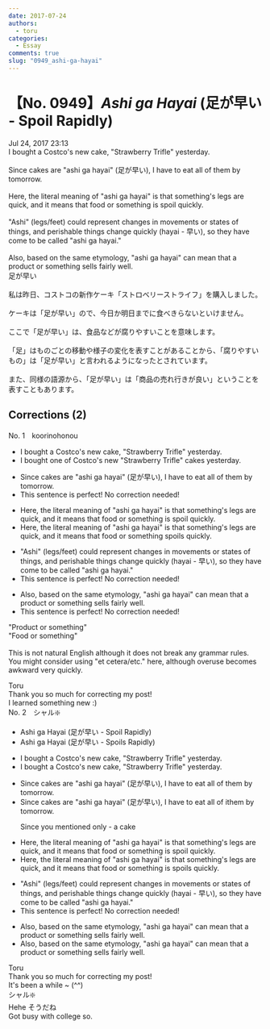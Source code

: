 ```yaml
---
date: 2017-07-24
authors:
  - toru
categories:
  - Essay
comments: true
slug: "0949_ashi-ga-hayai"
---
```


# 【No. 0949】<strong><em>Ashi ga Hayai</em></strong> (足が早い - Spoil Rapidly)
<div class="date">Jul 24, 2017 23:13</div>
<div id="post"><div id="body_show_ori">
I bought a Costco's new cake, "Strawberry Trifle" yesterday.<br/><br/>Since cakes are "ashi ga hayai" (足が早い), I have to eat all of them by tomorrow.<br/><br/>Here, the literal meaning of "ashi ga hayai" is that something's legs are quick, and it means that food or something is spoil quickly.<br/><br/>"Ashi" (legs/feet) could represent changes in movements or states of things, and perishable things change quickly (hayai - 早い), so they have come to be called "ashi ga hayai."<br/><br/>Also, based on the same etymology, "ashi ga hayai" can mean that a product or something sells fairly well.
</div></div>

<!-- more -->

<div id="post_ja"><div id="body_show_mo">
足が早い<br/><br/>私は昨日、コストコの新作ケーキ「ストロベリーストライフ」を購入しました。<br/><br/>ケーキは「足が早い」ので、今日か明日までに食べきらないといけません。<br/><br/>ここで「足が早い」は、食品などが腐りやすいことを意味します。<br/><br/>「足」はものごとの移動や様子の変化を表すことがあることから、「腐りやすいもの」は「足が早い」と言われるようになったとされています。<br/><br/>また、同様の語源から、「足が早い」は「商品の売れ行きが良い」ということを表すこともあります。
</div></div>

## Corrections (2)
<div id="block"><div class="first_name"> No. 1　<span class="just_name">koorinohonou</span></div><div id="block2">
<ul class="correction_field">
<li class="incorrect">I bought a Costco's new cake, "Strawberry Trifle" yesterday.</li>
<li class="corrected correct">
I bought <span class="f_blue">one of Costco's new "Strawberry Trifle" cakes</span> yesterday.
</li>
</ul>
<ul class="correction_field">
<li class="incorrect">Since cakes are "ashi ga hayai" (足が早い), I have to eat all of them by tomorrow.</li>
<li class="corrected perfect">This sentence is perfect! No correction needed!</li>
</ul>
<ul class="correction_field">
<li class="incorrect">Here, the literal meaning of "ashi ga hayai" is that something's legs are quick, and it means that food or something is spoil quickly.</li>
<li class="corrected correct">
Here, the literal meaning of "ashi ga hayai" is that something's legs are quick, and it means that food or something <span class="f_blue">spoils</span> quickly.
</li>
</ul>
<ul class="correction_field">
<li class="incorrect">"Ashi" (legs/feet) could represent changes in movements or states of things, and perishable things change quickly (hayai - 早い), so they have come to be called "ashi ga hayai."</li>
<li class="corrected perfect">This sentence is perfect! No correction needed!</li>
</ul>
<ul class="correction_field">
<li class="incorrect">Also, based on the same etymology, "ashi ga hayai" can mean that a product or something sells fairly well.</li>
<li class="corrected perfect">This sentence is perfect! No correction needed!</li>
</ul>
<p class="comment_small">
 "Product or something"
 <br/>
 "Food or something"
 <br/>
 <br/>
 This is not natural English although it does not break any grammar rules.  You might consider using "et cetera/etc." here, although overuse becomes awkward very quickly.
</p>

</div><div class="name"><span class="just_name">Toru</span><br>
Thank you so much for correcting my post!<br/>I learned something new :)
</div>
</div>
<div id="block"><div class="first_name"> No. 2　<span class="just_name">シャル❇️</span></div><div id="block2">
<ul class="correction_field">
<li class="incorrect">Ashi ga Hayai (足が早い - Spoil Rapidly)</li>
<li class="corrected correct">
Ashi ga Hayai (足が早い - Spoil<span class="f_red">s</span> Rapidly)
</li>
</ul>
<ul class="correction_field">
<li class="incorrect">I bought a Costco's new cake, "Strawberry Trifle" yesterday.</li>
<li class="corrected correct">
I bought <span class="f_gray"><span class="sline">a </span></span>Costco's new cake, "Strawberry Trifle" yesterday.
</li>
</ul>
<ul class="correction_field">
<li class="incorrect">Since cakes are "ashi ga hayai" (足が早い), I have to eat all of them by tomorrow.</li>
<li class="corrected correct">
Since cakes are "ashi ga hayai" (足が早い), I have to eat <span class="f_gray"><span class="sline">all of </span></span><span class="f_red">i</span>t<span class="f_gray"><span class="sline">hem</span></span> by tomorrow.
<p class="correction_comment">Since you mentioned only - a cake</p>
</li>
</ul>
<ul class="correction_field">
<li class="incorrect">Here, the literal meaning of "ashi ga hayai" is that something's legs are quick, and it means that food or something is spoil quickly.</li>
<li class="corrected correct">
Here, the literal meaning of "ashi ga hayai" is that something's legs are quick, and it means that food <span class="f_gray"><span class="sline">or</span></span> s<span class="f_gray"><span class="sline">omething is s</span></span>poil<span class="f_red">s</span> quickly.
</li>
</ul>
<ul class="correction_field">
<li class="incorrect">"Ashi" (legs/feet) could represent changes in movements or states of things, and perishable things change quickly (hayai - 早い), so they have come to be called "ashi ga hayai."</li>
<li class="corrected perfect">This sentence is perfect! No correction needed!</li>
</ul>
<ul class="correction_field">
<li class="incorrect">Also, based on the same etymology, "ashi ga hayai" can mean that a product or something sells fairly well.</li>
<li class="corrected correct">
Also, based on the same etymology, "ashi ga hayai" can mean that a product <span class="f_gray"><span class="sline">or </span></span>s<span class="f_gray"><span class="sline">om</span></span>e<span class="f_gray"><span class="sline">thing se</span></span>lls fairly well.
</li>
</ul>
</div><div class="name"><span class="just_name">Toru</span><br>
Thank you so much for correcting my post!<br/>It's been a while ~ (^^)
</div>
<div class="name"><span class="just_name">シャル❇️</span><br>
Hehe そうだね<br/>Got busy with college so. 
</div>
</div>
